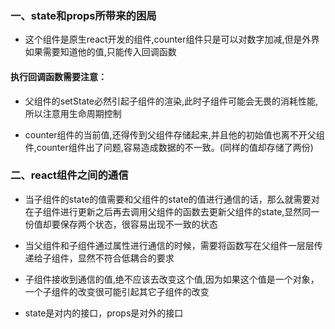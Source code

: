 ### 一、state和props所带来的困局

+ 这个组件是原生react开发的组件,counter组件只是可以对数字加减,但是外界如果需要知道他的值,只能传入回调函数

#### 执行回调函数需要注意：

+ 父组件的setState必然引起子组件的渲染,此时子组件可能会无畏的消耗性能,所以注意用生命周期控制

+ counter组件的当前值,还得传到父组件存储起来,并且他的初始值也离不开父组件,counter组件出了问题,容易造成数据的不一致。(同样的值却存储了两份)

### 二、react组件之间的通信

+ 当子组件的state的值需要和父组件的state的值进行通信的话，那么就需要对在子组件进行更新之后再去调用父组件的函数去更新父组件的state,显然同一份值却要保存两个状态，很容易出现不一致的状态

+ 当父组件和子组件通过属性进行通信的时候，需要将函数写在父组件一层层传递给子组件，显然不符合低耦合的要求

+ 子组件接收到通信的值,绝不应该去改变这个值,因为如果这个值是一个对象，一个子组件的改变很可能引起其它子组件的改变

+ state是对内的接口，props是对外的接口

